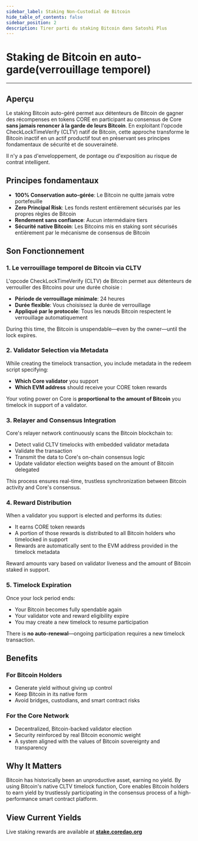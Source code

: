 ```yaml
---
sidebar_label: Staking Non-Custodial de Bitcoin
hide_table_of_contents: false
sidebar_position: 2
description: Tirer parti du staking Bitcoin dans Satoshi Plus
---
```


# Staking de Bitcoin en auto-garde(verrouillage temporel)

---

## Aperçu

Le staking Bitcoin auto-géré permet aux détenteurs de Bitcoin de gagner des récompenses en tokens CORE en participant au consensus de Core **sans jamais renoncer à la garde de leurs Bitcoin**. En exploitant l'opcode CheckLockTimeVerify (CLTV) natif de Bitcoin, cette approche transforme le Bitcoin inactif en un actif productif tout en préservant ses principes fondamentaux de sécurité et de souveraineté.

Il n'y a pas d'enveloppement, de pontage ou d'exposition au risque de contrat intelligent.

## Principes fondamentaux

- **100% Conservation auto-gérée**: Le Bitcoin ne quitte jamais votre portefeuille
- **Zero Principal Risk**: Les fonds restent entièrement sécurisés par les propres règles de Bitcoin
- **Rendement sans confiance**: Aucun intermédiaire tiers
- **Sécurité native Bitcoin**: Les Bitcoins mis en staking sont sécurisés entièrement par le mécanisme de consensus de Bitcoin

## Son Fonctionnement

### 1. Le verrouillage temporel de Bitcoin via CLTV

L'opcode CheckLockTimeVerify (CLTV) de Bitcoin permet aux détenteurs de verrouiller des Bitcoins pour une durée choisie :

- **Période de verrouillage minimale**: 24 heures
- **Durée flexible**: Vous choisissez la durée de verrouillage
- **Appliqué par le protocole**: Tous les nœuds Bitcoin respectent le verrouillage automatiquement

During this time, the Bitcoin is unspendable—even by the owner—until the lock expires.

### 2. Validator Selection via Metadata

While creating the timelock transaction, you include metadata in the redeem script specifying:

- **Which Core validator** you support
- **Which EVM address** should receive your CORE token rewards

Your voting power on Core is **proportional to the amount of Bitcoin** you timelock in support of a validator.

### 3. Relayer and Consensus Integration

Core's relayer network continuously scans the Bitcoin blockchain to:

- Detect valid CLTV timelocks with embedded validator metadata
- Validate the transaction
- Transmit the data to Core's on-chain consensus logic
- Update validator election weights based on the amount of Bitcoin delegated

This process ensures real-time, trustless synchronization between Bitcoin activity and Core's consensus.

### 4. Reward Distribution

When a validator you support is elected and performs its duties:

- It earns CORE token rewards
- A portion of those rewards is distributed to all Bitcoin holders who timelocked in support
- Rewards are automatically sent to the EVM address provided in the timelock metadata

Reward amounts vary based on validator liveness and the amount of Bitcoin staked in support.

### 5. Timelock Expiration

Once your lock period ends:

- Your Bitcoin becomes fully spendable again
- Your validator vote and reward eligibility expire
- You may create a new timelock to resume participation

There is **no auto-renewal**—ongoing participation requires a new timelock transaction.

## Benefits

### For Bitcoin Holders

- Generate yield without giving up control
- Keep Bitcoin in its native form
- Avoid bridges, custodians, and smart contract risks

### For the Core Network

- Decentralized, Bitcoin-backed validator election
- Security reinforced by real Bitcoin economic weight
- A system aligned with the values of Bitcoin sovereignty and transparency

## Why It Matters

Bitcoin has historically been an unproductive asset, earning no yield. By using Bitcoin's native CLTV timelock function, Core enables Bitcoin holders to earn yield by trustlessly participating in the consensus process of a high-performance smart contract platform.

## View Current Yields

Live staking rewards are available at **[stake.coredao.org](https://stake.coredao.org)**
